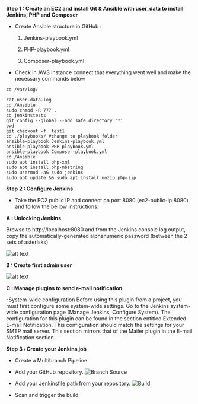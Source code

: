 **Step 1 : Create an EC2 and install Git & Ansible with user_data to install Jenkins, PHP and Composer**

- Create Ansible structure in GitHub :

   1. Jenkins-playbook.yml

   2. PHP-playbook.yml

   3. Composer-playbook.yml

- Check in AWS instance connect that everything went well and make the necessary commands below
```
cd /var/log/
          
cat user-data.log
cd /Ansible
sudo chmod -R 777 .
cd jenkinstests
git config --global --add safe.directory '*'
pwd
git checkout -f  test1
cd ./playbooks/ #change to playbook folder
ansible-playbook Jenkins-playbook.yml
ansible-playbook PHP-playbook.yml
ansible-playbook Composer-playbook.yml
cd /Ansible
sudo apt install php-xml
sudo apt install php-mbstring
sudo usermod -aG sudo jenkins
sudo apt update && sudo apt install unzip php-zip
```
**Step 2 : Configure Jenkins**

- Take the EC2 public IP and connect on port 8080
(ec2-public-ip:8080) and follow the bellow instructions:

**A : Unlocking Jenkins**

Browse to http://localhost:8080 and from the Jenkins console log output, copy the automatically-generated alphanumeric password (between the 2 sets of asterisks)

![alt text](https://www.jenkins.io/doc/book/resources/tutorials/setup-jenkins-01-unlock-jenkins-page.jpg)

**B : Create first admin user**

![alt text](https://res.cloudinary.com/practicaldev/image/fetch/s--mIX091HC--/c_limit%2Cf_auto%2Cfl_progressive%2Cq_auto%2Cw_800/https://dev-to-uploads.s3.amazonaws.com/uploads/articles/lx5vfv5a9vo8hhb68cm9.png)

**C : Manage plugins to send e-mail notification**

-System-wide configuration
Before using this plugin from a project, you must first configure some system-wide settings. Go to the Jenkins system-wide configuration page (Manage Jenkins, Configure System).
The configuration for this plugin can be found in the section entitled Extended E-mail Notification. This configuration should match the settings for your SMTP mail server. This section mirrors that of the Mailer plugin in the E-mail Notification section.

**Step 3 : Create your Jenkins job**

- Create a Multibranch Pipeline
- Add your GitHub repository.
![Branch Source](https://github.com/gakengabinatsume/DevOps2023/assets/141765846/677b5e18-2443-4a57-9c53-f48ffcada8c8)
- Add your Jenkinsfile path from your repository.
![Build](https://github.com/gakengabinatsume/DevOps2023/assets/141765846/09e5114a-27a9-41b5-acfa-125fcdab610c)

- Scan and trigger the build

